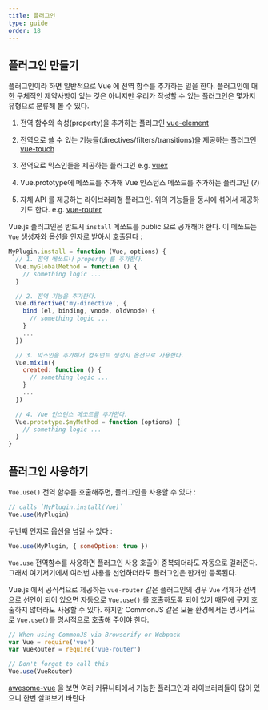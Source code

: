 ```yaml
---
title: 플러그인 
type: guide
order: 18
---
```


## 플러그인 만들기 

플러그인이라 하면 일반적으로 Vue 에 전역 함수를 추가하는 일을 한다. 플러그인에 대한 구체적인 제약사항이 있는 것은 아니지만 우리가 작성할 수 있는 플러그인은 몇가지 유형으로 분류해 볼 수 있다. 

1. 전역 함수와 속성(property)을 추가하는 플러그인 [vue-element](https://github.com/vuejs/vue-element)

2. 전역으로 쓸 수 있는 기능들(directives/filters/transitions)을 제공하는 플러그인 [vue-touch](https://github.com/vuejs/vue-touch)

3. 전역으로 믹스인들을 제공하는 플러그인 e.g. [vuex](https://github.com/vuejs/vuex)

4. Vue.prototype에 메쏘드를 추가해 Vue 인스턴스 메쏘드를 추가하는 플러그인 (?)

5. 자체 API 를 제공하는 라이브러리형 플러그인. 위의 기능들을 동시에 섞어서 제공하기도 한다. e.g. [vue-router](https://github.com/vuejs/vue-router)

Vue.js 플러그인은 반드시 `install` 메쏘드를 public 으로 공개해야 한다. 이 메쏘드는 `Vue` 생성자와 옵션을 인자로 받아서 호출된다 :

``` js
MyPlugin.install = function (Vue, options) {
  // 1. 전역 메쏘드나 property 를 추가한다. 
  Vue.myGlobalMethod = function () {
    // something logic ...
  }

  // 2. 전역 기능을 추가한다.
  Vue.directive('my-directive', {
    bind (el, binding, vnode, oldVnode) {
      // something logic ...
    }
    ...
  })

  // 3. 믹스인을 추가해서 컴포넌트 생성시 옵션으로 사용한다.
  Vue.mixin({
    created: function () {
      // something logic ...
    }
    ...
  })

  // 4. Vue 인스턴스 메쏘드를 추가한다. 
  Vue.prototype.$myMethod = function (options) {
    // something logic ...
  }
}
```

## 플러그인 사용하기 

 `Vue.use()` 전역 함수를 호출해주면, 플러그인을 사용할 수 있다 :

``` js
// calls `MyPlugin.install(Vue)`
Vue.use(MyPlugin)
```

두번째 인자로 옵션을 넘길 수 있다 :

``` js
Vue.use(MyPlugin, { someOption: true })
```

`Vue.use` 전역함수를 사용하면 플러그인 사용 호출이 중복되더라도 자동으로 걸러준다. 그래서 여기저기에서 여러번 사용을 선언하더라도 플러그인은 한개만 등록된다. 

Vue.js 에서 공식적으로 제공하는 `vue-router` 같은 플러그인의 경우  `Vue` 객체가 전역으로 선언이 되어 있으면 자동으로 `Vue.use()` 를 호출하도록 되어 있기 때문에 구지 호출하지 않더라도 사용할 수 있다. 하지만 CommonJS 같은 모듈 환경에서는 명시적으로 `Vue.use()`를 명시적으로 호출해 주어야 한다. 

``` js
// When using CommonJS via Browserify or Webpack
var Vue = require('vue')
var VueRouter = require('vue-router')

// Don't forget to call this
Vue.use(VueRouter)
```

[awesome-vue](https://github.com/vuejs/awesome-vue#libraries--plugins) 을 보면 여러 커뮤니티에서 기능한 플러그인과 라이브러리들이 많이 있으니 한번 살펴보기 바란다. 
